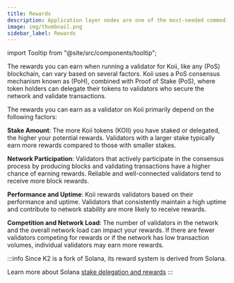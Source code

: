 ```yaml
---
title: Rewards
description: Application layer nodes are one of the most-needed commodities in Web3.
image: img/thumbnail.png
sidebar_label: Rewards
---
```


import Tooltip from "@site/src/components/tooltip";

The rewards you can earn when running a validator for Koii, like any <Tooltip text="proof of stake"/> (PoS) blockchain, can vary based on several factors. Koii uses a PoS consensus mechanism known as  <Tooltip text="proof of history"/> (PoH), combined with Proof of Stake (PoS), where token holders can delegate their tokens to validators who secure the network and validate transactions.

The rewards you can earn as a validator on Koii primarily depend on the following factors:

**Stake Amount**: The more Koii tokens (KOII) you have staked or delegated, the higher your potential rewards. Validators with a larger stake typically earn more rewards compared to those with smaller stakes.

**Network Participation**: Validators that actively participate in the consensus process by producing blocks and validating transactions have a higher chance of earning rewards. Reliable and well-connected validators tend to receive more block rewards.

**Performance and Uptime**: Koii rewards validators based on their performance and uptime. Validators that consistently maintain a high uptime and contribute to network stability are more likely to receive rewards.

**Competition and Network Load**: The number of validators in the network and the overall network load can impact your rewards. If there are fewer validators competing for rewards or if the network has low transaction volumes, individual validators may earn more rewards.

:::info
Since K2 is a fork of Solana, its reward system is derived from Solana.

Learn more about Solana [stake delegation and rewards](https://docs.solana.com/cluster/stake-delegation-and-rewards#earning-credits)
:::
